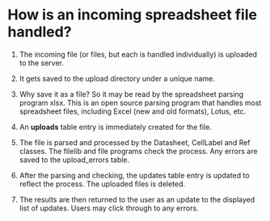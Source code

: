 # How is an incoming spreadsheet file handled?
1. The incoming file (or files, but each is handled individually) is uploaded to the server.

1. It gets saved to the upload directory under a unique name. 

1. Why save it as a file? So it may be read by the spreadsheet parsing program xlsx. This is an open source parsing program that handles most spreadsheet files, including Excel (new and old formats), Lotus, etc.

1. An **uploads** table entry is immediately created for the file.

1. The file is parsed and processed by the Datasheet, CellLabel and Ref classes. The filelib and file programs check the process. Any errors are saved to the upload_errors table.

1. After the parsing and checking, the updates table entry is updated to reflect the process. The uploaded files is deleted.

1. The results are then returned to the user as an update to the displayed list of updates. Users may click through to any errors.
